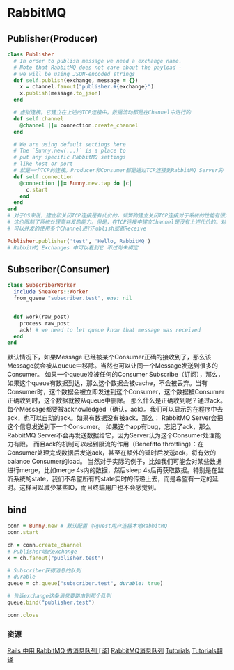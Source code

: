 # RabbitMQ

## Publisher(Producer)
```ruby
class Publisher
  # In order to publish message we need a exchange name.
  # Note that RabbitMQ does not care about the payload -
  # we will be using JSON-encoded strings
  def self.publish(exchange, message = {})
    x = channel.fanout("publisher.#{exchange}")
    x.publish(message.to_json)
  end

  # 虚拟连接。它建立在上述的TCP连接中。数据流动都是在Channel中进行的
  def self.channel
    @channel ||= connection.create_channel
  end

  # We are using default settings here
  # The `Bunny.new(...)` is a place to
  # put any specific RabbitMQ settings
  # like host or port
  # 就是一个TCP的连接。Producer和Consumer都是通过TCP连接到RabbitMQ Server的
  def self.connection
    @connection ||= Bunny.new.tap do |c|
      c.start
    end
  end
end
# 对于OS来说，建立和关闭TCP连接是有代价的，频繁的建立关闭TCP连接对于系统的性能有很大的影响，而且TCP的连接数也有限制，
# 这也限制了系统处理高并发的能力。但是，在TCP连接中建立Channel是没有上述代价的。对于Producer或者Consumer来说，
# 可以并发的使用多个Channel进行Publish或者Receive
```

```ruby
Publisher.publisher('test', 'Hello, RabbitMQ')
# RabbitMQ Exchanges 中可以看到它 不过尚未绑定
```

## Subscriber(Consumer)

```ruby
class SubscriberWorker
  include Sneakers::Worker
  from_queue "subscriber.test", env: nil


  def work(raw_post)
    process raw_post
    ack! # we need to let queue know that message was received
  end
end
```
默认情况下，如果Message 已经被某个Consumer正确的接收到了，那么该Message就会被从queue中移除。当然也可以让同一个Message发送到很多的Consumer。
如果一个queue没被任何的Consumer Subscribe（订阅），那么，如果这个queue有数据到达，那么这个数据会被cache，不会被丢弃。当有Consumer时，这个数据会被立即发送到这个Consumer，这个数据被Consumer正确收到时，这个数据就被从queue中删除。
那么什么是正确收到呢？通过ack。每个Message都要被acknowledged（确认，ack）。我们可以显示的在程序中去ack，也可以自动的ack。如果有数据没有被ack，那么：
RabbitMQ Server会把这个信息发送到下一个Consumer。
如果这个app有bug，忘记了ack，那么RabbitMQ Server不会再发送数据给它，因为Server认为这个Consumer处理能力有限。
而且ack的机制可以起到限流的作用（Benefitto throttling）：在Consumer处理完成数据后发送ack，甚至在额外的延时后发送ack，将有效的balance Consumer的load。
当然对于实际的例子，比如我们可能会对某些数据进行merge，比如merge 4s内的数据，然后sleep 4s后再获取数据。特别是在监听系统的state，我们不希望所有的state实时的传递上去，而是希望有一定的延时。这样可以减少某些IO，而且终端用户也不会感觉到。



## bind
```ruby
conn = Bunny.new # 默认配置 以guest用户连接本地RabbitMQ
conn.start

ch = conn.create_channel
# Publisher端的exchange
x = ch.fanout("publisher.test")

# Subscriber获得消息的队列
# durable
queue = ch.queue("subscriber.test", durable: true)

# 告诉exchange这条消息要路由到那个队列
queue.bind("publisher.test")

conn.close
```

### 资源
[Rails 中用 RabbitMQ 做消息队列 [译]](https://ruby-china.org/topics/22332)
[RabbitMQ消息队列](http://blog.csdn.net/anzhsoft/article/details/19563091)
[Tutorials](https://www.rabbitmq.com/getstarted.html)
[Tutorials翻译](http://liuvblog.com/tags/#RabbitMQ)
